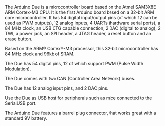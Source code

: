 <FeatureDescription>

The Arduino Due is a microcontroller board based on the Atmel SAM3X8E ARM Cortex-M3 CPU. It is the first Arduino board based on a 32-bit ARM core microcontroller. It has 54 digital input/output pins (of which 12 can be used as PWM outputs), 12 analog inputs, 4 UARTs (hardware serial ports), a 84 MHz clock, an USB OTG capable connection, 2 DAC (digital to analog), 2 TWI, a power jack, an SPI header, a JTAG header, a reset button and an erase button.

</FeatureDescription>

<FeatureList>

<Feature title="32-bit ARM core" image="core">

Based on the ARM® Cortex®-M3 processor, this 32-bit microcontroller has 84 MHz clock and 96kb of SRAM.

</Feature>

<Feature title="54 digital pins" image="hw-pin">

The Due has 54 digital pins, 12 of which support PWM (Pulse Width Modulation).

</Feature>

<Feature title="CAN support" image="communication">

The Due comes with two CAN (Controller Area Network) buses.

</Feature>

<Feature title="Analog pins" image="hw-pin">

The Due has 12 analog input pins, and 2 DAC pins. 

</Feature>

<Feature title="Keyboard / Mouse support" image="usb">

Use the Due as USB host for peripherals such as mice connected to the SerialUSB port.

  <FeatureLink variant="primary" title="Documentation" url="/tutorials/due/keyboard-controller"/>
  <FeatureLink variant="secondary" title="Library" url="https://www.arduino.cc/reference/en/libraries/usbhost/"/>
</Feature>

<Feature title="Battery Connector" image="power">

The Arduino Due features a barrel plug connector, that works great with a standard 9V battery.

</Feature>

</FeatureList>

